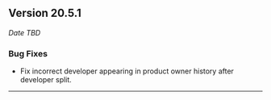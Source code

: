 
## Version 20.5.1
_Date TBD_

### Bug Fixes
* Fix incorrect developer appearing in product owner history after developer split.

---
